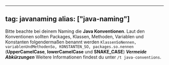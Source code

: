 
---
tag: javanaming
alias: ["java-naming"]
---

Bitte beachte bei deinem Naming die  **Java Konventionen**.
Laut den Konventionen sollten Packages, Klassen, Methoden, Variablen und Konstanten folgendermaßen benannt werden
`KlassenSoNennen, variablenUndMethodenSo, KONSTANTEN_SO, packages.so.nennen`
(**UpperCamelCase**, **lowerCamelCase** und **SNAKE_CASE**)
***Vermeide Abkürzungen***
Weitere Informationen findest du unter `/t java-conventions`.
